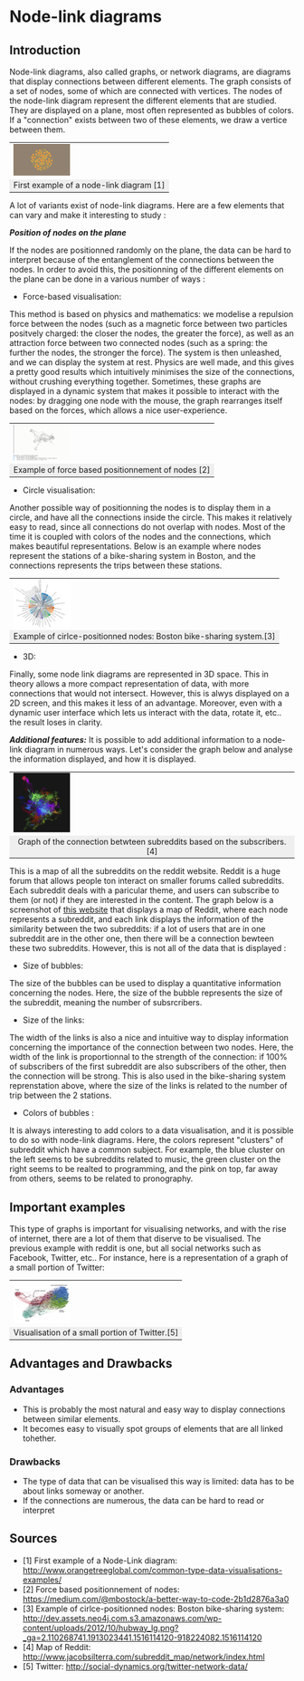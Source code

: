 # Node-link diagrams

## Introduction
Node-link diagrams, also called graphs, or network diagrams, are diagrams that display connections between different elements. The graph consists of a set of nodes, some of which are connected with vertices.
The nodes of the node-link diagram represent the different elements that are studied. They are displayed on a plane, most often represented as bubbles of colors. If a "connection" exists between two of these elements, we draw a vertice between them.

<table border="0">
  <tr>
    <td>
      <img src="img/Illustration.png" style="width: 100px;">
    </td>
  </tr>
  <tr>
    <td align="center" bgcolor="EFEFEF">
      First example of a node-link diagram [1]
    </td>
  </tr>
</table>


A lot of variants exist of node-link diagrams. Here are a few elements that can vary and make it interesting to study :

***Position of nodes on the plane***

If the nodes are positionned randomly on the plane, the data can be hard to interpret because of the entanglement of the connections between the nodes. In order to avoid this, the positionning of the different elements on the plane can be done in a various number of ways :

- Force-based visualisation:

This method is based on physics and mathematics: we modelise a repulsion force between the nodes (such as a magnetic force between two particles positvely charged: the closer the nodes, the greater the force), as well as an attraction force between two connected nodes (such as a spring: the further the nodes, the stronger the force). The system is then unleashed, and we can display the system at rest. Physics are well made, and this gives a pretty good results which intuitively minimises the size of the connections, without crushing everything together.
Sometimes, these graphs are displayed in a dynamic system that makes it possible to interact with the nodes: by dragging one node with the mouse, the graph rearranges itself based on the forces, which allows a nice user-experience.

<table border="0">
  <tr>
    <td>
      <img src="img/Force_based_visualisation_2.gif" style="width: 100px;">
    </td>
  </tr>
  <tr>
    <td align="center" bgcolor="EFEFEF">
      Example of force based positionnement of nodes [2]
    </td>
  </tr>
</table>


- Circle visualisation:

Another possible way of positionning the nodes is to display them in a circle, and have all the connections inside the circle. This makes it relatively easy to read, since all connections do not overlap with nodes. Most of the time it is coupled with colors of the nodes and the connections, which makes beautiful representations.
Below is an example where nodes represent the stations of a bike-sharing system in Boston, and the connections represents the trips between these stations.

<table border="0">
  <tr>
    <td>
      <img src="img/circle-visualisation-boston.png" style="width: 100px;">
    </td>
  </tr>
  <tr>
    <td align="center" bgcolor="EFEFEF">
      Example of cirlce-positionned nodes: Boston bike-sharing system.[3]
    </td>
  </tr>
</table>

- 3D:

Finally, some node link diagrams are represented in 3D space. This in theory allows a more compact representation of data, with more connections that would not intersect. However, this is alwys displayed on a 2D screen, and this makes it less of an advantage. Moreover, even with a dynamic user interface which lets us interact with the data, rotate it, etc.. the result loses in clarity.

***Additional features:***
It is possible to add additional information to a node-link diagram in numerous ways. Let's consider the graph below and analyse the information displayed, and how it is displayed.

<table border="0">
  <tr>
    <td>
      <img src="img/Reddit.png" style="width: 100px;">
    </td>
  </tr>
  <tr>
    <td align="center" bgcolor="EFEFEF">
      Graph of the connection betwteen subreddits based on the subscribers.[4]
    </td>
  </tr>
</table>

This is a map of all the subreddits on the reddit website. Reddit is a huge forum that allows people ton interact on smaller forums called subreddits. Each subreddit deals with a paricular theme, and users can subscribe to them (or not) if they are interested in the content.
The graph below is a screenshot of <a href = http://www.jacobsilterra.com/subreddit_map/network/index.html>this website</a> that displays a map of Reddit, where each node represents a subreddit, and each link displays the information of the similarity between the two subreddits: if a lot of users that are in one subreddit are in the other one, then there will be a connection bewteen these two subreddits. However, this is not all of the data that is displayed :

- Size of bubbles:

The size of the bubbles can be used to display a quantitative information concerning the nodes.
Here, the size of the bubble represents the size of the subreddit, meaning the number of subsrcribers.

- Size of the links:

The width of the links is also a nice and intuitive way to display information concerning the importance of the connection between two nodes.
Here, the width of the link is proportionnal to the strength of the connection: if 100% of subscribers of the first subreddit are also subscribers of the other, then the connection will be strong.
This is also used in the bike-sharing system reprenstation above, where the size of the links is related to the number of trip between the 2 stations.

- Colors of bubbles :

It is always interesting to add colors to a data visualisation, and it is possible to do so with node-link diagrams.
Here, the colors represent "clusters" of subreddit which have a common subject. For example, the blue cluster on the left seems to be subreddits related to music, the green cluster on the right seems to be realted to programming, and the pink on top, far away from others, seems to be related to pronography.

## Important examples

This type of graphs is important for visualising networks, and with the rise of internet, there are a lot of them that diserve to be visualised. The previous example with reddit is one, but all social networks such as Facebook, Twitter, etc..
For instance, here is a representation of a graph of a small portion of Twitter:

<table border="0">
  <tr>
    <td>
      <img src="img/Twitter.jpg" style="width: 100px;">
    </td>
  </tr>
  <tr>
    <td align="center" bgcolor="EFEFEF">
      Visualisation of a small portion of Twitter.[5]
    </td>
  </tr>
</table>

## Advantages and Drawbacks

### Advantages

* This is probably the most natural and easy way to display connections between similar elements.
* It becomes easy to visually spot groups of elements that are all linked tohether.

### Drawbacks

* The type of data that can be visualised this way is limited: data has to be about links someway or another.
* If the connections are numerous, the data can be hard to read or interpret


## Sources

* [1] First example of a Node-Link diagram: http://www.orangetreeglobal.com/common-type-data-visualisations-examples/
* [2] Force based positionnement of nodes: https://medium.com/@mbostock/a-better-way-to-code-2b1d2876a3a0
* [3] Example of cirlce-positionned nodes: Boston bike-sharing system: http://dev.assets.neo4j.com.s3.amazonaws.com/wp-content/uploads/2012/10/hubway_lg.png?_ga=2.110268741.1913023441.1516114120-918224082.1516114120
* [4] Map of Reddit: http://www.jacobsilterra.com/subreddit_map/network/index.html
* [5] Twitter: http://social-dynamics.org/twitter-network-data/
